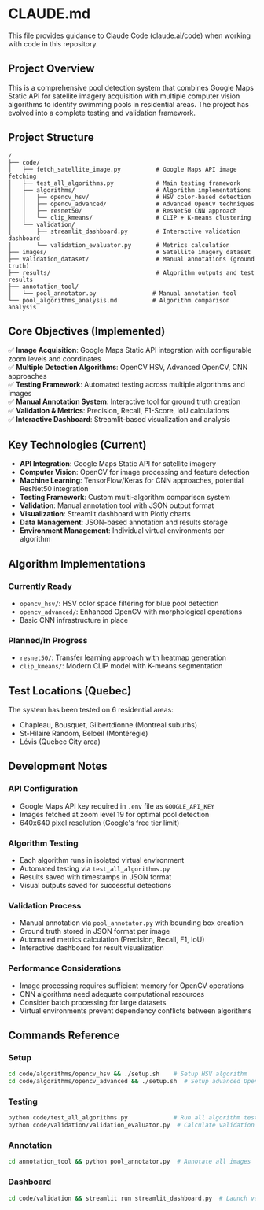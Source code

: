 # CLAUDE.md

This file provides guidance to Claude Code (claude.ai/code) when working with code in this repository.

## Project Overview

This is a comprehensive pool detection system that combines Google Maps Static API for satellite imagery acquisition with multiple computer vision algorithms to identify swimming pools in residential areas. The project has evolved into a complete testing and validation framework.

## Project Structure

```
/
├── code/
│   ├── fetch_satellite_image.py          # Google Maps API image fetching
│   ├── test_all_algorithms.py            # Main testing framework
│   ├── algorithms/                       # Algorithm implementations
│   │   ├── opencv_hsv/                   # HSV color-based detection
│   │   ├── opencv_advanced/              # Advanced OpenCV techniques  
│   │   ├── resnet50/                     # ResNet50 CNN approach
│   │   └── clip_kmeans/                  # CLIP + K-means clustering
│   └── validation/
│       ├── streamlit_dashboard.py        # Interactive validation dashboard
│       └── validation_evaluator.py       # Metrics calculation
├── images/                               # Satellite imagery dataset
├── validation_dataset/                   # Manual annotations (ground truth)
├── results/                              # Algorithm outputs and test results
├── annotation_tool/
│   └── pool_annotator.py                # Manual annotation tool
└── pool_algorithms_analysis.md          # Algorithm comparison analysis
```

## Core Objectives (Implemented)

✅ **Image Acquisition**: Google Maps Static API integration with configurable zoom levels and coordinates  
✅ **Multiple Detection Algorithms**: OpenCV HSV, Advanced OpenCV, CNN approaches  
✅ **Testing Framework**: Automated testing across multiple algorithms and images  
✅ **Manual Annotation System**: Interactive tool for ground truth creation  
✅ **Validation & Metrics**: Precision, Recall, F1-Score, IoU calculations  
✅ **Interactive Dashboard**: Streamlit-based visualization and analysis  

## Key Technologies (Current)

- **API Integration**: Google Maps Static API for satellite imagery
- **Computer Vision**: OpenCV for image processing and feature detection
- **Machine Learning**: TensorFlow/Keras for CNN approaches, potential ResNet50 integration
- **Testing Framework**: Custom multi-algorithm comparison system
- **Validation**: Manual annotation tool with JSON output format
- **Visualization**: Streamlit dashboard with Plotly charts
- **Data Management**: JSON-based annotation and results storage
- **Environment Management**: Individual virtual environments per algorithm

## Algorithm Implementations

### Currently Ready
- `opencv_hsv/`: HSV color space filtering for blue pool detection
- `opencv_advanced/`: Enhanced OpenCV with morphological operations
- Basic CNN infrastructure in place

### Planned/In Progress
- `resnet50/`: Transfer learning approach with heatmap generation
- `clip_kmeans/`: Modern CLIP model with K-means segmentation

## Test Locations (Quebec)

The system has been tested on 6 residential areas:
- Chapleau, Bousquet, Gilbertdionne (Montreal suburbs)
- St-Hilaire Random, Beloeil (Montérégie)
- Lévis (Quebec City area)

## Development Notes

### API Configuration
- Google Maps API key required in `.env` file as `GOOGLE_API_KEY`
- Images fetched at zoom level 19 for optimal pool detection
- 640x640 pixel resolution (Google's free tier limit)

### Algorithm Testing
- Each algorithm runs in isolated virtual environment
- Automated testing via `test_all_algorithms.py`
- Results saved with timestamps in JSON format
- Visual outputs saved for successful detections

### Validation Process
- Manual annotation via `pool_annotator.py` with bounding box creation
- Ground truth stored in JSON format per image
- Automated metrics calculation (Precision, Recall, F1, IoU)
- Interactive dashboard for result visualization

### Performance Considerations
- Image processing requires sufficient memory for OpenCV operations
- CNN algorithms need adequate computational resources
- Consider batch processing for large datasets
- Virtual environments prevent dependency conflicts between algorithms

## Commands Reference

### Setup
```bash
cd code/algorithms/opencv_hsv && ./setup.sh    # Setup HSV algorithm
cd code/algorithms/opencv_advanced && ./setup.sh  # Setup advanced OpenCV
```

### Testing
```bash
python code/test_all_algorithms.py             # Run all algorithm tests
python code/validation/validation_evaluator.py  # Calculate validation metrics
```

### Annotation
```bash
cd annotation_tool && python pool_annotator.py  # Annotate all images
```

### Dashboard
```bash
cd code/validation && streamlit run streamlit_dashboard.py  # Launch validation dashboard
```